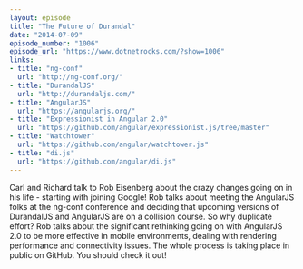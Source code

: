 ```yaml
---
layout: episode
title: "The Future of Durandal"
date: "2014-07-09"
episode_number: "1006"
episode_url: "https://www.dotnetrocks.com/?show=1006"
links:
- title: "ng-conf"
  url: "http://ng-conf.org/"
- title: "DurandalJS"
  url: "http://durandaljs.com/"
- title: "AngularJS"
  url: "https://angularjs.org/"
- title: "Expressionist in Angular 2.0"
  url: "https://github.com/angular/expressionist.js/tree/master"
- title: "Watchtower"
  url: "https://github.com/angular/watchtower.js"
- title: "di.js"
  url: "https://github.com/angular/di.js"
---
```


Carl and Richard talk to Rob Eisenberg about the crazy changes going on in his life - starting with joining Google! Rob talks about meeting the AngularJS folks at the ng-conf conference and deciding that upcoming versions of DurandalJS and AngularJS are on a collision course. So why duplicate effort? Rob talks about the significant rethinking going on with AngularJS 2.0 to be more effective in mobile environments, dealing with rendering performance and connectivity issues. The whole process is taking place in public on GitHub. You should check it out!
